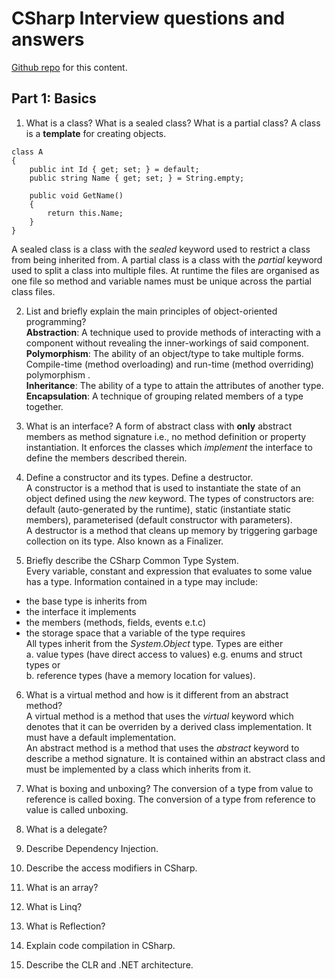 # CSharp Interview questions and answers
[Github repo](https://github.com/tinasche/InterviewCS) for this content.
## Part 1: Basics

1. What is a class? What is a sealed class? What is a partial class?
A class is a **template** for creating objects.
```
class A 
{
    public int Id { get; set; } = default;
    public string Name { get; set; } = String.empty;

    public void GetName()
    {
        return this.Name;
    }
}
```
A sealed class is a class with the *sealed* keyword used to restrict a class from being inherited from.
A partial class is a class with the *partial* keyword used to split a class into multiple files. At runtime the files are organised as one file so method and variable names must be unique across the partial class files.

2. List and briefly explain the main principles of object-oriented programming?
<br/>**Abstraction**: A technique used to provide methods of interacting with a component without revealing the inner-workings of said component. 
<br/>**Polymorphism**: The ability of an object/type to take multiple forms. Compile-time (method overloading) and run-time (method overriding) polymorphism .
<br/>**Inheritance**: The ability of a type to attain the attributes of another type. 
<br/>**Encapsulation**: A technique of grouping related members of a type together.

3. What is an interface? A form of abstract class with **only** abstract members as method signature i.e., no method definition or property instantiation. It enforces the classes which *implement* the interface to define the members described therein.

4. Define a constructor and its types. Define a destructor.
<br/>A constructor is a method that is used to instantiate the state of an object defined using the *new* keyword. The types of constructors are: default (auto-generated by the runtime), static (instantiate static members), parameterised (default constructor with parameters).
<br/>A destructor is a method that cleans up memory by triggering garbage collection on its type. Also known as a Finalizer.

5. Briefly describe the CSharp Common Type System.
<br/>Every variable, constant and expression that evaluates to some value has a type. Information contained in a type may include:
- the base type is inherits from
- the interface it implements
- the members (methods, fields, events e.t.c)
- the storage space that a variable of the type requires
<br/>All types inherit from the *System.Object* type. Types are either 
<br/>a. value types (have direct access to values) e.g. enums and struct types or 
<br/>b. reference types (have a memory location for values).  

6. What is a virtual method and how is it different from an abstract method?
<br/>A virtual method is a method that uses the *virtual* keyword which denotes that it can be overriden by a derived class implementation. It must have a default implementation.
<br/>An abstract method is a method that uses the *abstract* keyword to describe a method signature. It is contained within an abstract class and must be implemented by a class which inherits from it.

7. What is boxing and unboxing? The conversion of a type from value to reference is called boxing. The conversion of a type from reference to value is called unboxing. 

8. What is a delegate?
9. Describe Dependency Injection.
10. Describe the access modifiers in CSharp.
11. What is an array?
12. What is Linq?
13. What is Reflection?
14. Explain code compilation in CSharp.
15. Describe the CLR and .NET architecture.

